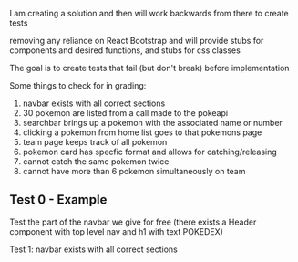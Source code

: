 I am creating a solution and then will work backwards from there to create tests

removing any reliance on React Bootstrap and will provide stubs for components and desired functions, and stubs for css classes

The goal is to create tests that fail (but don't break) before implementation

Some things to check for in grading:

1) navbar exists with all correct sections
2) 30 pokemon are listed from a call made to the pokeapi
3) searchbar brings up a pokemon with the associated name or number
4) clicking a pokemon from home list goes to that pokemons page
5) team page keeps track of all pokemon
6) pokemon card has specfic format and allows for catching/releasing
7) cannot catch the same pokemon twice
8) cannot have more than 6 pokemon simultaneously on team

## Test 0 - Example
Test the part of the navbar we give for free (there exists a Header component with top level nav and h1 with text POKEDEX)

Test 1:
navbar exists with all correct sections
